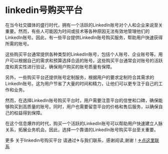# linkedin号购买平台

在当今社交媒体的盛行时代，拥有一个活跃的LinkedIn账号对个人和企业来说至关重要。然而，有些人可能因为时间或技术等各种原因无法有效地管理他们的LinkedIn账号。因此，有一些平台提供LinkedIn账号购买服务，帮助用户快速获得所需的账号。

这些购买平台通常提供各种类型的LinkedIn账号，包括个人账号、企业账号等。用户可以根据自己的需求和预算选择合适的账号。这些购买平台通常会对账号的活跃度和真实性进行验证，确保用户购买的账号质量有保障。

另外，一些购买平台还提供账号定制服务，根据用户的要求定制符合其需求的LinkedIn账号。这为用户节省了大量的时间和精力，让他们可以更专注于自己的工作和业务。

然而，在选择LinkedIn账号购买平台时，用户需要注意平台的信誉和口碑，确保能够购买到高质量的账号。同时，用户也需要留意平台的价格和售后服务，以确保自己的权益得到保障。

在这个信息爆炸的时代，购买一个活跃的LinkedIn账号可以帮助用户快速建立人脉关系，拓展业务机会。因此，选择一个靠谱的LinkedIn账号购买平台至关重要。

更多 关于linkedin号购买平台 请通过✈与我们联系，感谢阅读,谢谢！[✈点这里联系](https://www.k02.cc)
